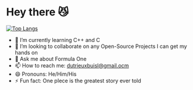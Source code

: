 # Hey there 😼 
[![Top Langs](https://github-readme-stats.vercel.app/api/top-langs/?username=DutrieuxLU)](https://github.com/DutrieuxLU/github-readme-stats)
- 🌱 I’m currently learning C++ and C 
- 👯 I’m looking to collaborate on any Open-Source Projects I can get my hands on
- 💬 Ask me about Formula One
- 📫 How to reach me: dutrieuxbuisl@gmail.ocm
- 😄 Pronouns: He/Him/His
- ⚡ Fun fact: One pIece is the greatest story ever told


